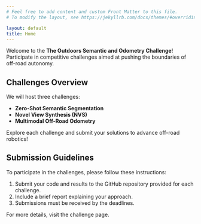```yaml
---
# Feel free to add content and custom Front Matter to this file.
# To modify the layout, see https://jekyllrb.com/docs/themes/#overriding-theme-defaults

layout: default
title: Home
---
```

Welcome to the **The Outdoors Semantic and Odometry Challenge**! Participate in competitive challenges aimed at pushing the boundaries of off-road autonomy.

## Challenges Overview
We will host three challenges:
- **Zero-Shot Semantic Segmentation**
- **Novel View Synthesis (NVS)**
- **Multimodal Off-Road Odometry**

Explore each challenge and submit your solutions to advance off-road robotics!

## Submission Guidelines

To participate in the challenges, please follow these instructions:

1. Submit your code and results to the GitHub repository provided for each challenge.
2. Include a brief report explaining your approach.
3. Submissions must be received by the deadlines.

For more details, visit the challenge page.

